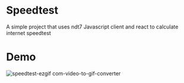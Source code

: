 # Speedtest

A simple project that uses ndt7 Javascript client and react to calculate internet speedtest

# Demo


![speedtest-ezgif com-video-to-gif-converter](https://github.com/user-attachments/assets/d84eb6c2-5451-4c19-bde3-49bf2f7164f5)
